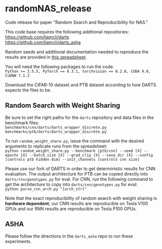 # randomNAS_release
Code release for paper "Random Search and Reproducibility for NAS."

This code base requires the following additional repositories:  
<https://github.com/liamcli/darts>  
<https://github.com/liamcli/darts_asha>

Random seeds and additional documentation needed to reproduce the results are provided in [this spreadsheet](https://docs.google.com/spreadsheets/d/1XajrgOnNr7rST8sDYX8YVV_IHYlI98h21JRph0Uz6QU/edit?usp=sharing).

You will need the following packages to run the code:  
`Python >= 3.5.5, PyTorch == 0.3.1, torchvision == 0.2.0, CUDA 9.0, CuDNN 7.1.3`

Download the CIFAR-10 dataset and PTB dataset according to how DARTS expects the files to be.

## Random Search with Weight Sharing
Be sure to set the right paths for the `darts` repository and data files in the benchmark files:  
`benchmarks/cnn/darts/darts_wrapper_discrete.py`  
`benchmarks/ptb/darts/darts_wrapper_discrete.py`

To run `random_weight_share.py`, issue the command with the desired arguments to replicate runs from the spreadsheet:  
`python random_weight_share.py --benchmark [ptb/cnn] --seed [X] --epochs [X] --batch_size [X] --grad_clip [X] --save_dir [X] --config [controls ptb hidden dim] --init_channels [controls cnn size]`

Please use our fork of DARTS in order to get deterministic results for CNN evaluation.  The output architecture for PTB can be copied directly into `darts/rnn/genotypes.py` for eval.  For CNN, run the following command to get the architecture to copy into `darts/cnn/genotypes.py` for eval:  
`python parse_cnn_arch.py "[arch_str]"`

Note that the exact reproducibility of random search with weight sharing is **hardware dependent**; our CNN results are reproducible on Tesla V100 GPUs and our RNN results are reproducible on Tesla P100 GPUs.  

## ASHA
Please follow the directions in the `darts_asha` repo to run these experiments.
